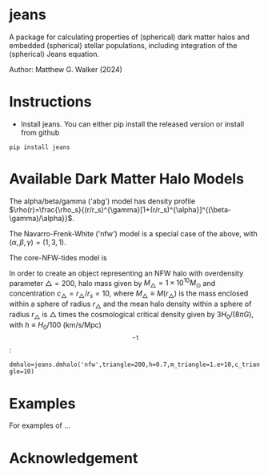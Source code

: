 # jeans

A package for calculating properties of (spherical) dark matter halos and embedded (spherical) stellar populations, including integration of the (spherical) Jeans equation.

Author: Matthew G. Walker (2024) 

# Instructions 

* Install jeans. You can either pip install the released version or install from github

```
pip install jeans
```
# Available Dark Matter Halo Models

The alpha/beta/gamma ('abg') model has density profile $\rho(r)=\frac{\rho_s}{(r/r_s)^{\gamma}[1+(r/r_s)^{\alpha}]^{(\beta-\gamma)/\alpha}}$.

The Navarro-Frenk-White ('nfw') model is a special case of the above, with $(\alpha,\beta,\gamma)=(1,3,1)$.

The core-NFW-tides model is

In order to create an object representing an NFW halo with overdensity parameter $\triangle=200$, halo mass given by $M_{\triangle}=1\times 10^{10}M_{\odot}$ and concentration $c_{\triangle}=r_{\triangle}/r_s=10$, where $M_{\triangle}\equiv M(r_{\triangle})$ is the mass enclosed within a sphere of radius $r_{\triangle}$ and the mean halo density within a sphere of radius $r_{\triangle}$ is $\triangle$ times the cosmological critical density given by $3H_0/(8\pi G)$, with $h\equiv H_0/100$ (km/s/Mpc)$$^{-1}$$:

```dmhalo=jeans.dmhalo('nfw',triangle=200,h=0.7,m_triangle=1.e+10,c_triangle=10)```

# Examples 

For examples of ...

# Acknowledgement

